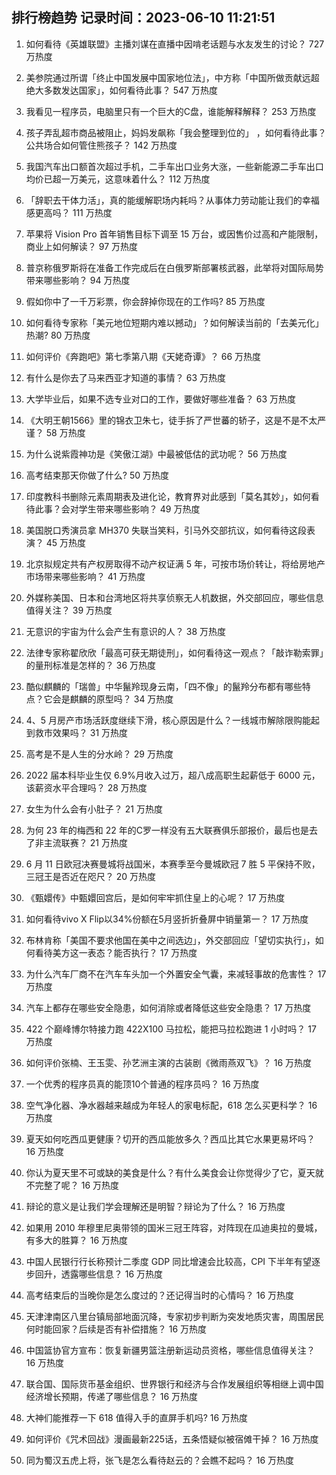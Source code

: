 
## 排行榜趋势 记录时间：2023-06-10 11:21:51
  
  1. 如何看待《英雄联盟》主播刘谋在直播中因啃老话题与水友发生的讨论？ 727 万热度
    
  2. 美参院通过所谓「终止中国发展中国家地位法」，中方称「中国所做贡献远超绝大多数发达国家」，如何看待此事？ 547 万热度
    
  3. 我看见一程序员，电脑里只有一个巨大的C盘，谁能解释解释？ 253 万热度
    
  4. 孩子弄乱超市商品被阻止，妈妈发飙称「我会整理到位的」 ，如何看待此事？公共场合如何管住熊孩子？ 142 万热度
    
  5. 我国汽车出口额首次超过手机，二手车出口业务大涨，一些新能源二手车出口均价已超一万美元，这意味着什么？ 112 万热度
    
  6. 「辞职去干体力活」，真的能缓解职场内耗吗？从事体力劳动能让我们的幸福感更高吗？ 111 万热度
    
  7. 苹果将 Vision Pro 首年销售目标下调至 15 万台，或因售价过高和产能限制，商业上如何解读？ 97 万热度
    
  8. 普京称俄罗斯将在准备工作完成后在白俄罗斯部署核武器，此举将对国际局势带来哪些影响？ 94 万热度
    
  9. 假如你中了一千万彩票，你会辞掉你现在的工作吗? 85 万热度
    
  10. 如何看待专家称「美元地位短期内难以撼动」？如何解读当前的「去美元化」热潮? 80 万热度
    
  11. 如何评价《奔跑吧》第七季第八期《天姥奇谭》？ 66 万热度
    
  12. 有什么是你去了马来西亚才知道的事情？ 63 万热度
    
  13. 大学毕业后，如果不选专业对口的工作，要做好哪些准备？ 63 万热度
    
  14. 《大明王朝1566》里的锦衣卫朱七，徒手拆了严世蕃的轿子，这是不是不太严谨？ 58 万热度
    
  15. 为什么说紫霞神功是《笑傲江湖》中最被低估的武功呢？ 56 万热度
    
  16. 高考结束那天你做了什么? 50 万热度
    
  17. 印度教科书删除元素周期表及进化论，教育界对此感到「莫名其妙」，如何看待此事？会对学生带来哪些影响？ 49 万热度
    
  18. 美国脱口秀演员拿 MH370 失联当笑料，引马外交部抗议，如何看待这段表演？ 45 万热度
    
  19. 北京拟规定共有产权房取得不动产权证满 5 年，可按市场价转让，将给房地产市场带来哪些影响？ 41 万热度
    
  20. 外媒称美国、日本和台湾地区将共享侦察无人机数据，外交部回应，哪些信息值得关注？ 39 万热度
    
  21. 无意识的宇宙为什么会产生有意识的人？ 38 万热度
    
  22. 法律专家称翟欣欣「最高可获无期徒刑」，如何看待这一观点？「敲诈勒索罪」的量刑标准是怎样的？ 36 万热度
    
  23. 酷似麒麟的「瑞兽」中华鬣羚现身云南，「四不像」的鬣羚分布都有哪些特点？它会是麒麟的原型吗？ 34 万热度
    
  24. 4、5 月房产市场活跃度继续下滑，核心原因是什么？一线城市解除限购能起到救市效果吗？ 31 万热度
    
  25. 高考是不是人生的分水岭？ 29 万热度
    
  26. 2022 届本科毕业生仅 6.9%月收入过万，超八成高职生起薪低于 6000 元，该薪资水平合理吗？ 28 万热度
    
  27. 女生为什么会有小肚子？ 21 万热度
    
  28. 为何 23 年的梅西和 22 年的C罗一样没有五大联赛俱乐部报价，最后也是去了非主流联赛？ 21 万热度
    
  29. 6 月 11 日欧冠决赛曼城将战国米，本赛季至今曼城欧冠 7 胜 5 平保持不败，三冠王是否近在咫尺？ 20 万热度
    
  30. 《甄嬛传》中甄嬛回宫后，是如何牢牢抓住皇上的心呢？ 17 万热度
    
  31. 如何看待vivo X Flip以34%份额在5月竖折折叠屏中销量第一？ 17 万热度
    
  32. 布林肯称「美国不要求他国在美中之间选边」，外交部回应「望切实执行」，如何看待美方这一表态？能否执行？ 17 万热度
    
  33. 为什么汽车厂商不在汽车车头加一个外置安全气囊，来减轻事故的危害性？ 17 万热度
    
  34. 汽车上都存在哪些安全隐患，如何消除或者降低这些安全隐患？ 17 万热度
    
  35. 422 个巅峰博尔特接力跑 422X100 马拉松，能把马拉松跑进 1 小时吗？ 17 万热度
    
  36. 如何评价张楠、王玉雯、孙艺洲主演的古装剧《微雨燕双飞》？ 16 万热度
    
  37. 一个优秀的程序员真的能顶10个普通的程序员吗？ 16 万热度
    
  38. 空气净化器、净水器越来越成为年轻人的家电标配，618 怎么买更科学？ 16 万热度
    
  39. 夏天如何吃西瓜更健康？切开的西瓜能放多久？西瓜比其它水果更易坏吗？ 16 万热度
    
  40. 你认为夏天里不可或缺的美食是什么？有什么美食会让你觉得少了它，夏天就不完整了呢？ 16 万热度
    
  41. 辩论的意义是让我们学会理解还是明智？辩论为了什么？ 16 万热度
    
  42. 如果用 2010 年穆里尼奥带领的国米三冠王阵容，对阵现在瓜迪奥拉的曼城，有多大的胜算？ 16 万热度
    
  43. 中国人民银行行长称预计二季度 GDP 同比增速会比较高，CPI 下半年有望逐步回升，透露哪些信息？ 16 万热度
    
  44. 高考结束后的当晚你是怎么度过的？还记得当时的心情吗？ 16 万热度
    
  45. 天津津南区八里台镇局部地面沉降，专家初步判断为突发地质灾害，周围居民何时能回家？后续是否有补偿措施？ 16 万热度
    
  46. 中国篮协官方宣布：恢复新疆男篮注册新运动员资格，哪些信息值得关注？ 16 万热度
    
  47. 联合国、国际货币基金组织、世界银行和经济与合作发展组织等相继上调中国经济增长预期，传递了哪些信息？ 16 万热度
    
  48. 大神们能推荐一下 618 值得入手的直屏手机吗? 16 万热度
    
  49. 如何评价《咒术回战》漫画最新225话，五条悟疑似被宿傩干掉？ 16 万热度
    
  50. 同为蜀汉五虎上将，张飞是怎么看待赵云的？会瞧不起吗？ 16 万热度
    